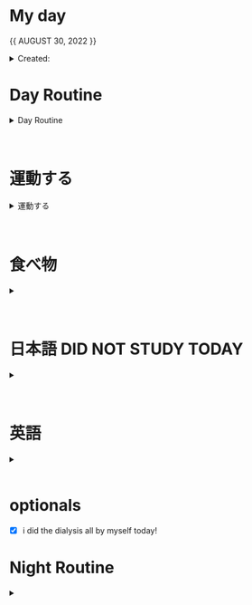 # My day

{{ AUGUST 30, 2022 }}
	<details>
    <summary> Created: </summary>
	{{ 20220831 }} 
	{{01:35}}
    </details>

      
# Day Routine
<details>
<summary> Day Routine </summary>

	- [x] 起きる ~ 9 am
	- [.] meditate : affirmation -
	- [x] ベッド
	- [x] 歯をブラシする
	- [x] シャワー
	- [x] ページ ch~15?「IGMYD」

</details>

<br>
<br>


# 運動する
<details>
<summary> 運動する </summary>

	- [.] ジムに行く 
NO
	~ 時：```ｘ``` 
	なにをやりましたか？ ``` ```
*
not applicable, did not go to the gym 

</details>

<br>
<br>
	
# 食べ物
<details>
<summary> </summary>

	- [x] 朝ご飯
		- [x] ```<< over slept  >>```

	- [x] 昼ご飯
		- [x] ```<<  yesterday's fish sinig  >>```

	- [x] 晩ご飯
		- [x] ```<<  bulgogi bibimbap  >>```

</details>
<br>
<br>

# 日本語 DID NOT STUDY TODAY
<details>
<summary></summary>

	- [no,🖤] 元気　教科書
	- [no,🖤] あんき
	- [no,🖤] WANIKANI - 
	- [no,🖤] Manabi Reader
	- [no,🖤] 聞き取り (jpconvoみたいです)
	- [no,🖤] comprehensive jp, did not continue past 好きなもの

</details><br>
<br>

# 英語
<details >
<summary></summary>

- [ｘ] 今日の単語:

	 ``` 
	 TO UPDATE

	```
<details >
<summary> DID YOU KNOW? [ screenshot ] </summary>



</details>
</details>

<br>



</details>


# optionals
- [x] i did the dialysis all by myself today!

# Night Routine

<details>
<summary></summary>
	- [x] water plants 
	- [x] wash face
	- [x] brush teeth
	- [x] skin care
	- [x] journal

Sleep time: ~ [<<  august 31, 2022 2 am?  >>]


❌


